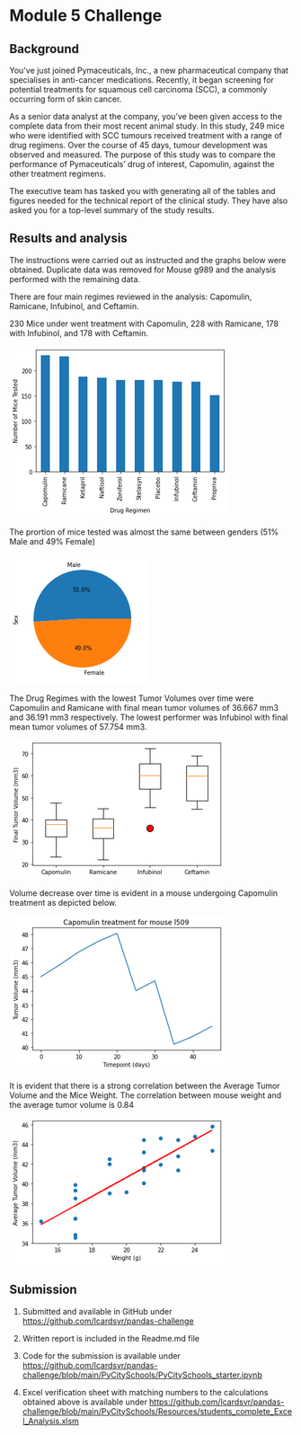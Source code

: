 # Module 5 Challenge

## Background


You've just joined Pymaceuticals, Inc., a new pharmaceutical company that specialises in anti-cancer medications. Recently, it began screening for potential treatments for squamous cell carcinoma (SCC), a commonly occurring form of skin cancer.

As a senior data analyst at the company, you've been given access to the complete data from their most recent animal study. In this study, 249 mice who were identified with SCC tumours received treatment with a range of drug regimens. Over the course of 45 days, tumour development was observed and measured. The purpose of this study was to compare the performance of Pymaceuticals’ drug of interest, Capomulin, against the other treatment regimens.

The executive team has tasked you with generating all of the tables and figures needed for the technical report of the clinical study. They have also asked you for a top-level summary of the study results.

## Results and analysis

The instructions were carried out as instructed and the graphs below were obtained. Duplicate data was removed for Mouse g989 and the analysis performed with the remaining data. 

There are four main regimes reviewed in the analysis: Capomulin, Ramicane, Infubinol, and Ceftamin.

230 Mice under went treatment with Capomulin, 228 with Ramicane, 178 with Infubinol, and 178 with Ceftamin.

![Mice Tester per Drug Regime](Drug_Regimen_Number_Mice_Tested.png)

The prortion of mice tested was almost the same between genders (51% Male and 49% Female)

![Male-Female tested percentage](Male_Female_Percentage.png)

The Drug Regimes with the lowest Tumor Volumes over time were Capomulin and Ramicane with final mean tumor volumes of 36.667 mm3 and 36.191 mm3 respectively. The lowest performer was Infubinol with final mean tumor volumes of 57.754 mm3.

![Box plots Final Tumor Volume per Drug Regime](Box_plot_Final_Tumor_DrugRegime.png)

Volume decrease over time is evident in a mouse undergoing Capomulin treatment as depicted below.

![Tumor volume evolution in a Mouse under Capomulin Treatment](Tumor_Vol_time_Capomulin.png)

It is evident that there is a strong correlation between the Average Tumor Volume and the Mice Weight. The correlation between mouse weight and the average tumor volume is 0.84

![Relation between Average Tumor Volume vs Mouse Weight](AvgTumorVol_Weight.png)


## Submission

1. Submitted and available in GitHub under https://github.com/lcardsvr/pandas-challenge

2. Written report is included in the Readme.md file 

3. Code for the submission is available under https://github.com/lcardsvr/pandas-challenge/blob/main/PyCitySchools/PyCitySchools_starter.ipynb

4. Excel verification sheet with matching numbers to the calculations obtained above is available under https://github.com/lcardsvr/pandas-challenge/blob/main/PyCitySchools/Resources/students_complete_Excel_Analysis.xlsm 


